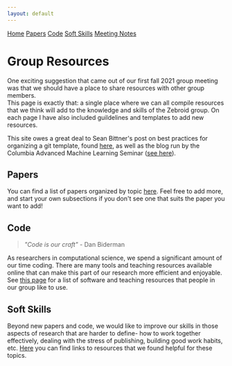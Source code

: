 ```yaml
---
layout: default
---
```


<script src='https://cdnjs.cloudflare.com/ajax/libs/mathjax/2.7.5/latest.js?config=TeX-MML-AM_CHTML' async></script>


<div class="topnav">
  <a class="active" href="#">Home</a>
  <a href="../group_resources/papers">Papers</a>
  <a href="../group_resources/code">Code</a>
  <a href="../group_resources/soft_skills">Soft Skills</a>
  <a href="../group_resources/meeting_notes">Meeting Notes</a>
</div>

 

# Group Resources 
One exciting suggestion that came out of our first fall 2021 group meeting was that we should have a place to share resources with other group members.  
This page is exactly that: a single place where we can all compile resources that we think will add to the knowledge and skills of the Zebroid group. On each page I have also included guildelines and templates to add new resources. 

This site owes a great deal to Sean Bittner's post on best practices for organizing a git template, found [here](https://github.com/cunningham-lab/git_template), as well as the blog run by the Columbia Advanced Machine Learning Seminar ([see here](https://github.com/casmls)). 

## Papers 

You can find a list of papers organized by topic [here](../group_resources/papers). Feel free to add more, and start your own subsections if you don't see one that suits the paper you want to add! 

## Code 

> *"Code is our craft"*
>     - Dan Biderman

As researchers in computational science, we spend a significant amount of our time coding. There are many tools and teaching resources available online that can make this part of our research more efficient and enjoyable. See [this page](../group_resources/code) for a list of software and teaching resources that people in our group like to use. 

## Soft Skills 

Beyond new papers and code, we would like to improve our skills in those aspects of research that are harder to define- how to work together effectively, dealing with the stress of publishing, building good work habits, etc. [Here](../group_resources/soft_skills) you can find links to resources that we found helpful for these topics.  


